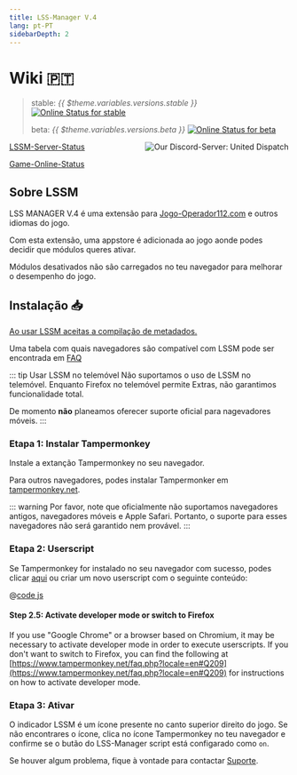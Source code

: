 ```yaml
---
title: LSS-Manager V.4
lang: pt-PT
sidebarDepth: 2
---
```


# Wiki 🇵🇹 <Badge :text="'v' + $theme.variables.versions.short"/>

> stable: *{{ $theme.variables.versions.stable }}* [![Online Status for stable](https://status.lss-manager.de/api/badge/71/status?style=flat&upLabel=online&downLabel=offline)][lssm.status]
> 
> beta: *{{ $theme.variables.versions.beta }}* [![Online Status for beta](https://status.lss-manager.de/api/badge/72/status?style=flat&upLabel=online&downLabel=offline)][lssm.status]

<discord style="float: right;"><img src="https://discord.com/api/guilds/254167535446917120/embed.png?style=banner1" alt="Our Discord-Server: United Dispatch" data-prevent-zooming></discord>

[LSSM-Server-Status][lssm.status]

[Game-Online-Status](https://status.lss-manager.de/status/missionchief)

<!-- Do NOT edit anything above this line! Any edits will be removed as content is auto generated! -->

## Sobre LSSM

LSS MANAGER V.4 é uma extensão para [Jogo-Operador112.com][games.self] e outros idiomas do jogo.

Com esta extensão, uma appstore é adicionada ao jogo aonde podes decidir que módulos queres ativar.

Módulos desativados não são carregados no teu navegador para melhorar o desempenho do jogo.

## Instalação 📥

[Ao usar LSSM aceitas a compilação de metadados.][docs.metadata]

Uma tabela com quais navegadores são compatível com LSSM pode ser encontrada em [FAQ](faq.md)

::: tip Usar LSSM no telemóvel
Não suportamos o uso de LSSM no telemóvel. Enquanto Firefox no telemóvel permite Extras, não garantimos funcionalidade total.

De momento **não** planeamos oferecer suporte oficial para nagevadores móveis.
:::

### Etapa 1: Instalar Tampermonkey
Instale a extanção Tampermonkey no seu navegador.

<tampermonkey-download-table/>

Para outros navegadores, podes instalar Tampermonker em [tampermonkey.net][tampermonkey].

::: warning
Por favor, note que oficialmente não suportamos navegadores antigos, navegadores móveis e Apple Safari. Portanto, o suporte para esses navegadores não será garantido nem provável.
:::

### Etapa 2: Userscript
Se Tampermonkey for instalado no seu navegador com sucesso, podes clicar [aqui][lssm.userscript] ou criar um novo userscript com o seguinte conteúdo:

@[code js](@userscript)

#### Step 2.5: Activate developer mode or switch to Firefox

If you use "Google Chrome" or a browser based on Chromium, it may be necessary to activate developer mode in order to execute userscripts. If you don't want to switch to Firefox, you can find the following at [https://www.tampermonkey.net/faq.php?locale=en#Q209](https://www.tampermonkey.net/faq.php?locale=en#Q209) for instructions on how to activate developer mode.

### Etapa 3: Ativar
O indicador LSSM é um ícone presente no canto superior direito do jogo.
Se não encontrares o ícone, clica no ícone Tampermonkey no teu navegador e confirme se o butão do LSS-Manager script está configarado como `on`.

Se houver algum problema, fique à vontade para contactar [Suporte][docs.support].

<!-- ==START_FOOTER== Do NOT edit anything below this line! Any edits will be removed as content is auto generated! -->
[lssm.status]: https://status.lss-manager.de/
[lssm.discord]: https://discord.gg/RcTNjpB
[lssm.userscript]: https://v4.lss-manager.de/lssm-v4.user.js
[lssm.donations]: https://donate.lss-manager.de/
[docs]: https://docs.lss-manager.de/
[docs.home]: /pt_PT/
[docs.apps]: /pt_PT/apps.md
[docs.appstore]: /pt_PT/appstore.md
[docs.bugs]: /pt_PT/bugs.md
[docs.error_report]: /pt_PT/error_report.md
[docs.faq]: /pt_PT/faq.md
[docs.metadata]: /pt_PT/metadata.md
[docs.other]: /pt_PT/other.md
[docs.settings]: /pt_PT/settings.md
[docs.suggestions]: /pt_PT/suggestions.md
[docs.support]: /pt_PT/support.md
[games.self]: https://jogo-operador112.com
[tampermonkey]: https://tampermonkey.net/
[github]: https://github.com/LSS-Manager/LSSM-V.4
[github.issues]: https://github.com/LSS-Manager/LSSM-V.4/issues
[github.issues.open]: https://github.com/LSS-Manager/LSSM-V.4/issues?q=is%3Aissue+is%3Aopen+label%3Abug